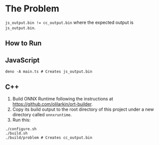 # The Problem

`js_output.bin != cc_output.bin` where the expected output is `js_output.bin`.

## How to Run

## JavaScript

```shell
deno -A main.ts # Creates js_output.bin
```

## C++

1. Build ONNX Runtime following the instructions at https://github.com/olilarkin/ort-builder.
2. Copy its build output to the root directory of this project under a new directory called `onnxruntime`.
3. Run this:

```shell
./configure.sh
./build.sh
./build/problem # Creates cc_output.bin
```

